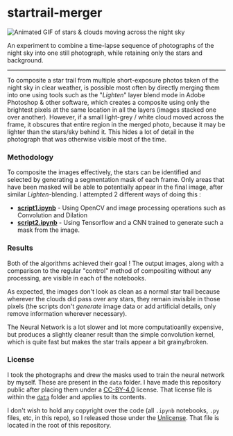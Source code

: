 # startrail-merger

![Animated GIF of stars & clouds moving across the night sky](anim.gif)

An experiment to combine a time-lapse sequence of photographs of the night sky into one still photograph, while retaining only the stars and background.

-------

To composite a star trail from multiple short-exposure photos taken of the night sky in clear weather, is possible most often by directly merging them into one using tools such as the "*Lighten*" layer blend mode in Adobe Photoshop & other software, which creates a composite using only the brightest pixels at the same location in all the layers (images stacked one over another). However, if a small light-grey / white cloud moved across the frame, it obscures that entire region in the merged photo, because it may be lighter than the stars/sky behind it. This hides a lot of detail in the photograph that was otherwise visible most of the time.

### Methodology

To composite the images effectively, the stars can be identified and selected by generating a segmentation mask of each frame. Only areas that have been masked will be able to potentially appear in the final image, after similar *Lighten*-blending. I attempted 2 different ways of doing this :

- [**script1.ipynb**](script1.ipynb) - Using OpenCV and image processing operations such as Convolution and Dilation
- [**script2.ipynb**](script2.ipynb) - Using Tensorflow and a CNN trained to generate such a mask from the image.


### Results

Both of the algorithms achieved their goal ! The output images, along with a comparison to the regular "control" method of compositing without any processing, are visible in each of the notebooks. 

As expected, the images don't look as clean as a normal star trail because wherever the clouds did pass over any stars, they remain invisible in those pixels (the scripts don't *generate* image data or add artificial details, only remove information wherever necessary).

The Neural Network is a lot slower and lot more computatioanlly expensive, but produces a slightly cleaner result than the simple convolution kernel, which is quite fast but makes the star trails appear a bit grainy/broken.

### License

I took the photographs and drew the masks used to train the neural network by myself. These are present in the `data` folder. I have made this repository public after placing them under a [CC-BY-4.0](https://creativecommons.org/licenses/by/4.0/) license. That license file is within the [`data`](./data) folder and applies to its contents.

I don't wish to hold any copyright over the code (all `.ipynb` notebooks, `.py` files, etc, in this repo), so I released those under the [Unlicense](https://unlicense.org). That file is located in the root of this repository.
